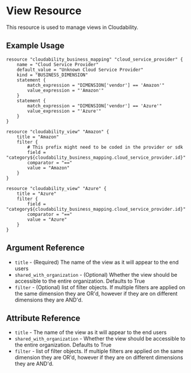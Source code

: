 # View Resource

This resource is used to manage views in Cloudability. 

## Example Usage

```hcl
resource "cloudability_business_mapping" "cloud_service_provider" {
    name = "Cloud Service Provider"
    default_value = "Unknown Cloud Service Provider"
    kind = "BUSINESS_DIMENSION"
    statement {
        match_expression = "DIMENSION['vendor'] == 'Amazon'"
        value_expression = "'Amazon'"
    }
    statement {
        match_expression = "DIMENSION['vendor'] == 'Azure'"
        value_expression = "'Azure'"
    }
}

resource "cloudability_view" "Amazon" {
    title = "Amazon"
    filter {
        # This prefix might need to be coded in the provider or sdk
        field = "category${cloudability_business_mapping.cloud_service_provider.id}"
		comparator = "=="
		value = "Amazon"
    }
}

resource "cloudability_view" "Azure" {
    title = "Azure"
    filter {
        field = "category${cloudability_business_mapping.cloud_service_provider.id}"
		comparator = "=="
		value = "Azure"
    }
}
```

## Argument Reference

* `title` - (Required) The name of the view as it will appear to the end users
* `shared_with_organization` - (Optional) Whether the view should be accessible to the entire organization. Defaults to True
* `filter` - (Optional) list of filter objects. If multiple filters are applied on the same dimension they are OR'd, however if they are on different dimensions they are AND'd.

## Attribute Reference

* `title` - The name of the view as it will appear to the end users
* `shared_with_organization` - Whether the view should be accessible to the entire organization. Defaults to True
* `filter` - list of filter objects. If multiple filters are applied on the same dimension they are OR'd, however if they are on different dimensions they are AND'd.
